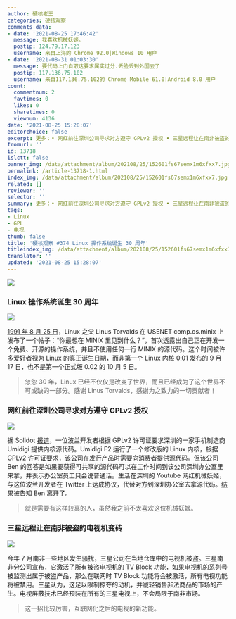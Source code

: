 ```yaml
---
author: 硬核老王
categories: 硬核观察
comments_data:
- date: '2021-08-25 17:46:42'
  message: 我喜欢机械妖姬。
  postip: 124.79.17.123
  username: 来自上海的 Chrome 92.0|Windows 10 用户
- date: '2021-08-31 01:03:30'
  message: 要代码上门自取这要求属实过分.丢脸丢到外国去了
  postip: 117.136.75.102
  username: 来自117.136.75.102的 Chrome Mobile 61.0|Android 8.0 用户
count:
  commentnum: 2
  favtimes: 0
  likes: 0
  sharetimes: 0
  viewnum: 4136
date: '2021-08-25 15:28:07'
editorchoice: false
excerpt: 更多：• 网红前往深圳公司寻求对方遵守 GPLv2 授权 • 三星远程让在南非被盗的电视机变砖
fromurl: ''
id: 13718
islctt: false
banner_img: /data/attachment/album/202108/25/152601fs67semx1m6xfxx7.jpg
permalink: /article-13718-1.html
index_img: /data/attachment/album/202108/25/152601fs67semx1m6xfxx7.jpg
related: []
reviewer: ''
selector: ''
summary: 更多：• 网红前往深圳公司寻求对方遵守 GPLv2 授权 • 三星远程让在南非被盗的电视机变砖
tags:
- Linux
- GPL
- 电视
thumb: false
title: '硬核观察 #374 Linux 操作系统诞生 30 周年'
titleindex_img: /data/attachment/album/202108/25/152601fs67semx1m6xfxx7.jpg
translator: ''
updated: '2021-08-25 15:28:07'
---
```


![](/data/attachment/album/202108/25/152601fs67semx1m6xfxx7.jpg)


### Linux 操作系统诞生 30 周年


![](/data/attachment/album/202108/25/152601md9jbdd5mxr7yyq1.jpg)


[1991 年 8 月 25 日](https://en.wikipedia.org/wiki/Linux_kernel)，Linux 之父 Linus Torvalds 在 USENET comp.os.minix 上发布了一个帖子：“你最想在 MINIX 里见到什么？”，首次透露出自己正在开发一个免费、开源的操作系统，并且不使用任何一行 MINIX 的源代码。这个时间被许多爱好者视为 Linux 的真正诞生日期，而非第一个 Linux 内核 0.01 发布的 9 月 17 日，也不是第一个正式版 0.02 的 10 月 5 日。



> 
> 忽忽 30 年，Linux 已经不仅仅是改变了世界，而且已经成为了这个世界不可或缺的一部分。感谢 Linus Torvalds，感谢为之致力的一切贡献者！
> 
> 
> 


### 网红前往深圳公司寻求对方遵守 GPLv2 授权


![](/data/attachment/album/202108/25/152621wy85b8n51m3w586m.jpg)


据 Solidot [报道](https://www.solidot.org/story?sid=68656)，一位波兰开发者根据 GPLv2 许可证要求深圳的一家手机制造商 Umidigi 提供内核源代码。Umidigi F2 运行了一个修改版的 Linux 内核，根据 GPLv2 许可证要求，该公司在发行产品时需要向消费者提供源代码。但该公司 Ben 的回答是如果要获得可共享的源代码可以在工作时间到该公司深圳办公室里来拿，并表示办公室员工只会说普通话。生活在深圳的 Youtube 网红机械妖姬，与这位波兰开发者在 Twitter 上达成协议，代替对方到深圳办公室去拿源代码。[结果](https://twitter.com/RealSexyCyborg/status/1428706989274583049)被告知 Ben 离开了。



> 
> 就是需要有这样较真的人，虽然我之前不太喜欢这位机械妖姬。
> 
> 
> 


### 三星远程让在南非被盗的电视机变砖


![](/data/attachment/album/202108/25/152633b3usdm4cfma0uuuz.jpg)


今年 7 月南非一些地区发生骚扰，三星公司在当地仓库中的电视机被盗。三星南非分公司[宣布](https://teeveetee.blogspot.com/2021/08/samsung-south-africa-activates-tv-block.html)，它激活了所有被盗电视机的 TV Block 功能，如果电视机的系列号被监测出属于被盗产品，那么在联网时 TV Block 功能将会被激活，所有电视功能将被禁用。三星认为，这足以限制掠夺的动机，并减轻销售非法商品的市场的产生。电视屏蔽技术已经预装在所有的三星电视上，不会局限于南非市场。



> 
> 这一招比较厉害，互联网化之后的电视的新功能。
> 
> 
>